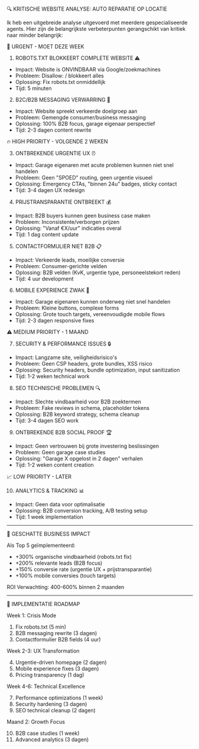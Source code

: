 🔍 KRITISCHE WEBSITE ANALYSE: AUTO REPARATIE OP LOCATIE

  Ik heb een uitgebreide analyse uitgevoerd met meerdere gespecialiseerde agents. Hier zijn de belangrijkste verbeterpunten gerangschikt van kritiek naar minder belangrijk:

  🚨 URGENT - MOET DEZE WEEK

  1. ROBOTS.TXT BLOKKEERT COMPLETE WEBSITE ⚠️

  - Impact: Website is ONVINDBAAR via Google/zoekmachines
  - Probleem: Disallow: / blokkeert alles
  - Oplossing: Fix robots.txt onmiddellijk
  - Tijd: 5 minuten

  2. B2C/B2B MESSAGING VERWARRING 🎯

  - Impact: Website spreekt verkeerde doelgroep aan
  - Probleem: Gemengde consumer/business messaging
  - Oplossing: 100% B2B focus, garage eigenaar perspectief
  - Tijd: 2-3 dagen content rewrite

  🔥 HIGH PRIORITY - VOLGENDE 2 WEKEN

  3. ONTBREKENDE URGENTIE UX ⏰

  - Impact: Garage eigenaren met acute problemen kunnen niet snel handelen
  - Probleem: Geen "SPOED" routing, geen urgentie visueel
  - Oplossing: Emergency CTAs, "binnen 24u" badges, sticky contact
  - Tijd: 3-4 dagen UX redesign

  4. PRIJSTRANSPARANTIE ONTBREEKT 💰

  - Impact: B2B buyers kunnen geen business case maken
  - Probleem: Inconsistente/verborgen prijzen
  - Oplossing: "Vanaf €X/uur" indicaties overal
  - Tijd: 1 dag content update

  5. CONTACTFORMULIER NIET B2B 📋

  - Impact: Verkeerde leads, moeilijke conversie
  - Probleem: Consumer-gerichte velden
  - Oplossing: B2B velden (KvK, urgentie type, personeelstekort reden)
  - Tijd: 4 uur development

  6. MOBILE EXPERIENCE ZWAK 📱

  - Impact: Garage eigenaren kunnen onderweg niet snel handelen
  - Probleem: Kleine buttons, complexe forms
  - Oplossing: Grote touch targets, vereenvoudigde mobile flows
  - Tijd: 2-3 dagen responsive fixes

  ⚠️ MEDIUM PRIORITY - 1 MAAND

  7. SECURITY & PERFORMANCE ISSUES 🔒

  - Impact: Langzame site, veiligheidsrisico's
  - Probleem: Geen CSP headers, grote bundles, XSS risico
  - Oplossing: Security headers, bundle optimization, input sanitization
  - Tijd: 1-2 weken technical work

  8. SEO TECHNISCHE PROBLEMEN 🔍

  - Impact: Slechte vindbaarheid voor B2B zoektermen
  - Probleem: Fake reviews in schema, placeholder tokens
  - Oplossing: B2B keyword strategy, schema cleanup
  - Tijd: 3-4 dagen SEO work

  9. ONTBREKENDE B2B SOCIAL PROOF 🏆

  - Impact: Geen vertrouwen bij grote investering beslissingen
  - Probleem: Geen garage case studies
  - Oplossing: "Garage X opgelost in 2 dagen" verhalen
  - Tijd: 1-2 weken content creation

  📈 LOW PRIORITY - LATER

  10. ANALYTICS & TRACKING 📊

  - Impact: Geen data voor optimalisatie
  - Oplossing: B2B conversion tracking, A/B testing setup
  - Tijd: 1 week implementation

  ---
  🎯 GESCHATTE BUSINESS IMPACT

  Als Top 5 geïmplementeerd:

  - +300% organische vindbaarheid (robots.txt fix)
  - +200% relevante leads (B2B focus)
  - +150% conversie rate (urgentie UX + prijstransparantie)
  - +100% mobile conversies (touch targets)

  ROI Verwachting: 400-600% binnen 2 maanden

  ---
  📅 IMPLEMENTATIE ROADMAP

  Week 1: Crisis Mode

  1. Fix robots.txt (5 min)
  2. B2B messaging rewrite (3 dagen)
  3. Contactformulier B2B fields (4 uur)

  Week 2-3: UX Transformation

  4. Urgentie-driven homepage (2 dagen)
  5. Mobile experience fixes (3 dagen)
  6. Pricing transparency (1 dag)

  Week 4-6: Technical Excellence

  7. Performance optimizations (1 week)
  8. Security hardening (3 dagen)
  9. SEO technical cleanup (2 dagen)

  Maand 2: Growth Focus

  10. B2B case studies (1 week)
  11. Advanced analytics (3 dagen)